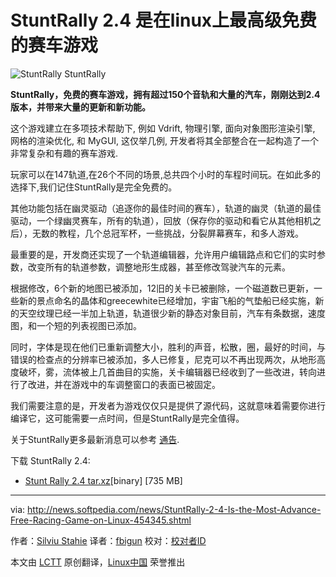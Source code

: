 StuntRally 2.4 是在linux上最高级免费的赛车游戏
================================================================================
![StuntRally](http://i1-news.softpedia-static.com/images/news2/StuntRally-2-4-Is-the-Most-Advance-Free-Racing-Game-on-Linux-454345-2.jpg)
StuntRally

**StuntRally，免费的赛车游戏，拥有超过150个音轨和大量的汽车，刚刚达到2.4版本，并带来大量的更新和新功能。**

这个游戏建立在多项技术帮助下, 例如 Vdrift, 物理引擎, 面向对象图形渲染引擎, 网格的渲染优化, 和 MyGUI, 这仅举几例, 开发者将其全部整合在一起构造了一个非常复杂和有趣的赛车游戏.

玩家可以在147轨道,在26个不同的场景,总共四个小时的车程时间玩。在如此多的选择下,我们记住StuntRally是完全免费的。

其他功能包括在幽灵驱动（追逐你的最佳时间的赛车），轨道的幽灵（轨道的最佳驱动，一个绿幽灵赛车，所有的轨道），回放（保存你的驱动和看它从其他相机之后），无数的教程，几个总冠军杯，一些挑战，分裂屏幕赛车，和多人游戏。

最重要的是，开发商还实现了一个轨道编辑器，允许用户编辑路点和它们的实时参数，改变所有的轨道参数，调整地形生成器，甚至修改驾驶汽车的元素。

根据修改，6个新的地图已被添加，12旧的关卡已被删除，一个磁道数已更新，一些新的景点命名的晶体和greecewhite已经增加，宇宙飞船的气垫船已经实施，新的天空纹理已经一半加上轨道，轨道很少新的静态对象目前，汽车有条数据，速度图，和一个短的列表视图已添加。

同时，字体是现在他们已重新调整大小，胜利的声音，松散，圈，最好的时间，与错误的检查点的分辨率已被添加，多人已修复，尼克可以不再出现两次，从地形高度破坏，雾，流体被上几首曲目的实施，关卡编辑器已经收到了一些改进，转向进行了改进，并在游戏中的车调整窗口的表面已被固定。

我们需要注意的是，开发者为游戏仅仅只是提供了源代码，这就意味着需要你进行编译它，这可能需要一点时间，但是StuntRally是完全值得。

关于StuntRally更多最新消息可以参考 [通告][1]. 

下载 StuntRally 2.4:

- [Stunt Rally 2.4 tar.xz][2][binary] [735 MB]

--------------------------------------------------------------------------------

via: http://news.softpedia.com/news/StuntRally-2-4-Is-the-Most-Advance-Free-Racing-Game-on-Linux-454345.shtml

作者：[Silviu Stahie][a]
译者：[fbigun](https://github.com/fbigun)
校对：[校对者ID](https://github.com/校对者ID)

本文由 [LCTT](https://github.com/LCTT/TranslateProject) 原创翻译，[Linux中国](http://linux.cn/) 荣誉推出

[a]:http://news.softpedia.com/editors/browse/silviu-stahie
[1]:https://code.google.com/p/vdrift-ogre/wiki/VersionHistory
[2]:http://sourceforge.net/projects/stuntrally/files/2.4/StuntRally-2.4-linux64.tar.xz/download